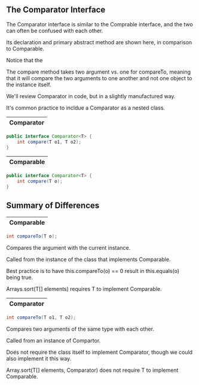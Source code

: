 ## The Comparator Interface
The Comparator interface is similar to the Comprable interface, and the two can often be confused with each other.

Its declaration and primary abstract method are shown here, in comparison to Comparable.

Notice that the

The compare method takes two argument vs. one for compareTo, meaning that it will compare the two arguments to one another and not one object to the instance itself.

We'll review Comparator in code, but in a slightly manufactured way.

It's common practice to incldue a Comparator as a nested class.

| Comparator |
| - |
```java 
public interface Comparator<T> {
    int compare(T o1, T o2);
}
```
| Comparable |
| - |
```java 
public interface Comparator<T> {
    int compare(T o);
}
```

## Summary of Differences
| Comparable |
| - |
```java
int compareTo(T o);
```
Compares the argument with the current instance.

Called from the instance of the class that implements Comparable.

Best practice is to have this.compareTo(o) == 0 result in this.equals(o) being true.

Arrays.sort(T[] elements) requires T to implement Comparable.

| Comparator |
| - |
```java
int compareTo(T o1, T o2);
```
Compares two arguments of the same type with each other.

Called from an instance of Compartor.

Does not require the class itself to implement Comparator, though we could also implement it this way.

Array.sort(T[] elements, Comparator<T>) does not require T to implement Comparable.